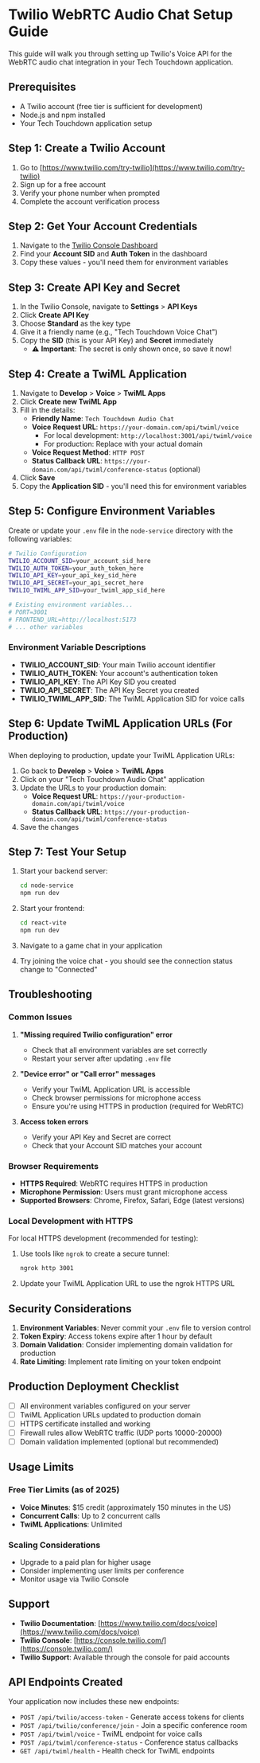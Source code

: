 # Twilio WebRTC Audio Chat Setup Guide

This guide will walk you through setting up Twilio's Voice API for the WebRTC audio chat integration in your Tech Touchdown application.

## Prerequisites

- A Twilio account (free tier is sufficient for development)
- Node.js and npm installed
- Your Tech Touchdown application setup

## Step 1: Create a Twilio Account

1. Go to [https://www.twilio.com/try-twilio](https://www.twilio.com/try-twilio)
2. Sign up for a free account
3. Verify your phone number when prompted
4. Complete the account verification process

## Step 2: Get Your Account Credentials

1. Navigate to the [Twilio Console Dashboard](https://console.twilio.com/)
2. Find your **Account SID** and **Auth Token** in the dashboard
3. Copy these values - you'll need them for environment variables

## Step 3: Create API Key and Secret

1. In the Twilio Console, navigate to **Settings** > **API Keys**
2. Click **Create API Key**
3. Choose **Standard** as the key type
4. Give it a friendly name (e.g., "Tech Touchdown Voice Chat")
5. Copy the **SID** (this is your API Key) and **Secret** immediately
   - ⚠️ **Important**: The secret is only shown once, so save it now!

## Step 4: Create a TwiML Application

1. Navigate to **Develop** > **Voice** > **TwiML Apps**
2. Click **Create new TwiML App**
3. Fill in the details:
   - **Friendly Name**: `Tech Touchdown Audio Chat`
   - **Voice Request URL**: `https://your-domain.com/api/twiml/voice`
     - For local development: `http://localhost:3001/api/twiml/voice`
     - For production: Replace with your actual domain
   - **Voice Request Method**: `HTTP POST`
   - **Status Callback URL**: `https://your-domain.com/api/twiml/conference-status` (optional)
4. Click **Save**
5. Copy the **Application SID** - you'll need this for environment variables

## Step 5: Configure Environment Variables

Create or update your `.env` file in the `node-service` directory with the following variables:

```bash
# Twilio Configuration
TWILIO_ACCOUNT_SID=your_account_sid_here
TWILIO_AUTH_TOKEN=your_auth_token_here
TWILIO_API_KEY=your_api_key_sid_here
TWILIO_API_SECRET=your_api_secret_here
TWILIO_TWIML_APP_SID=your_twiml_app_sid_here

# Existing environment variables...
# PORT=3001
# FRONTEND_URL=http://localhost:5173
# ... other variables
```

### Environment Variable Descriptions

- **TWILIO_ACCOUNT_SID**: Your main Twilio account identifier
- **TWILIO_AUTH_TOKEN**: Your account's authentication token
- **TWILIO_API_KEY**: The API Key SID you created
- **TWILIO_API_SECRET**: The API Key Secret you created
- **TWILIO_TWIML_APP_SID**: The TwiML Application SID for voice calls

## Step 6: Update TwiML Application URLs (For Production)

When deploying to production, update your TwiML Application URLs:

1. Go back to **Develop** > **Voice** > **TwiML Apps**
2. Click on your "Tech Touchdown Audio Chat" application
3. Update the URLs to your production domain:
   - **Voice Request URL**: `https://your-production-domain.com/api/twiml/voice`
   - **Status Callback URL**: `https://your-production-domain.com/api/twiml/conference-status`
4. Save the changes

## Step 7: Test Your Setup

1. Start your backend server:
   ```bash
   cd node-service
   npm run dev
   ```

2. Start your frontend:
   ```bash
   cd react-vite
   npm run dev
   ```

3. Navigate to a game chat in your application
4. Try joining the voice chat - you should see the connection status change to "Connected"

## Troubleshooting

### Common Issues

1. **"Missing required Twilio configuration" error**
   - Check that all environment variables are set correctly
   - Restart your server after updating `.env` file

2. **"Device error" or "Call error" messages**
   - Verify your TwiML Application URL is accessible
   - Check browser permissions for microphone access
   - Ensure you're using HTTPS in production (required for WebRTC)

3. **Access token errors**
   - Verify your API Key and Secret are correct
   - Check that your Account SID matches your account

### Browser Requirements

- **HTTPS Required**: WebRTC requires HTTPS in production
- **Microphone Permission**: Users must grant microphone access
- **Supported Browsers**: Chrome, Firefox, Safari, Edge (latest versions)

### Local Development with HTTPS

For local HTTPS development (recommended for testing):

1. Use tools like `ngrok` to create a secure tunnel:
   ```bash
   ngrok http 3001
   ```

2. Update your TwiML Application URL to use the ngrok HTTPS URL

## Security Considerations

1. **Environment Variables**: Never commit your `.env` file to version control
2. **Token Expiry**: Access tokens expire after 1 hour by default
3. **Domain Validation**: Consider implementing domain validation for production
4. **Rate Limiting**: Implement rate limiting on your token endpoint

## Production Deployment Checklist

- [ ] All environment variables configured on your server
- [ ] TwiML Application URLs updated to production domain
- [ ] HTTPS certificate installed and working
- [ ] Firewall rules allow WebRTC traffic (UDP ports 10000-20000)
- [ ] Domain validation implemented (optional but recommended)

## Usage Limits

### Free Tier Limits (as of 2025)
- **Voice Minutes**: $15 credit (approximately 150 minutes in the US)
- **Concurrent Calls**: Up to 2 concurrent calls
- **TwiML Applications**: Unlimited

### Scaling Considerations
- Upgrade to a paid plan for higher usage
- Consider implementing user limits per conference
- Monitor usage via Twilio Console

## Support

- **Twilio Documentation**: [https://www.twilio.com/docs/voice](https://www.twilio.com/docs/voice)
- **Twilio Console**: [https://console.twilio.com/](https://console.twilio.com/)
- **Twilio Support**: Available through the console for paid accounts

## API Endpoints Created

Your application now includes these new endpoints:

- `POST /api/twilio/access-token` - Generate access tokens for clients
- `POST /api/twilio/conference/join` - Join a specific conference room
- `POST /api/twiml/voice` - TwiML endpoint for voice calls
- `POST /api/twiml/conference-status` - Conference status callbacks
- `GET /api/twiml/health` - Health check for TwiML endpoints